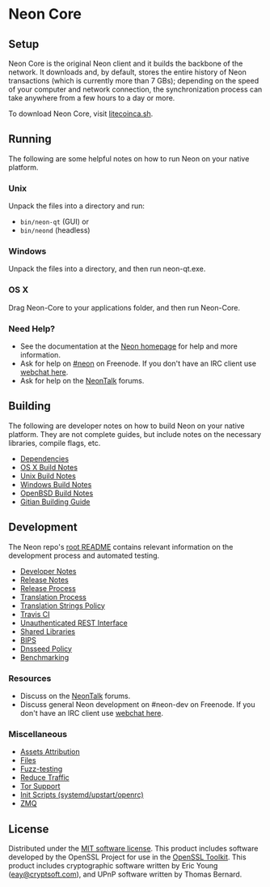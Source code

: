 Neon Core
=============

Setup
---------------------
Neon Core is the original Neon client and it builds the backbone of the network. It downloads and, by default, stores the entire history of Neon transactions (which is currently more than 7 GBs); depending on the speed of your computer and network connection, the synchronization process can take anywhere from a few hours to a day or more.

To download Neon Core, visit [litecoinca.sh](https://litecoinca.sh).

Running
---------------------
The following are some helpful notes on how to run Neon on your native platform.

### Unix

Unpack the files into a directory and run:

- `bin/neon-qt` (GUI) or
- `bin/neond` (headless)

### Windows

Unpack the files into a directory, and then run neon-qt.exe.

### OS X

Drag Neon-Core to your applications folder, and then run Neon-Core.

### Need Help?

* See the documentation at the [Neon homepage](https://litecoinca.sh/)
for help and more information.
* Ask for help on [#neon](http://webchat.freenode.net?channels=neon) on Freenode. If you don't have an IRC client use [webchat here](http://webchat.freenode.net?channels=neon).
* Ask for help on the [NeonTalk](https://neontalk.io/) forums.

Building
---------------------
The following are developer notes on how to build Neon on your native platform. They are not complete guides, but include notes on the necessary libraries, compile flags, etc.

- [Dependencies](dependencies.md)
- [OS X Build Notes](build-osx.md)
- [Unix Build Notes](build-unix.md)
- [Windows Build Notes](build-windows.md)
- [OpenBSD Build Notes](build-openbsd.md)
- [Gitian Building Guide](gitian-building.md)

Development
---------------------
The Neon repo's [root README](/README.md) contains relevant information on the development process and automated testing.

- [Developer Notes](developer-notes.md)
- [Release Notes](release-notes.md)
- [Release Process](release-process.md)
- [Translation Process](translation_process.md)
- [Translation Strings Policy](translation_strings_policy.md)
- [Travis CI](travis-ci.md)
- [Unauthenticated REST Interface](REST-interface.md)
- [Shared Libraries](shared-libraries.md)
- [BIPS](bips.md)
- [Dnsseed Policy](dnsseed-policy.md)
- [Benchmarking](benchmarking.md)

### Resources
* Discuss on the [NeonTalk](https://neontalk.io/) forums.
* Discuss general Neon development on #neon-dev on Freenode. If you don't have an IRC client use [webchat here](http://webchat.freenode.net/?channels=neon-dev).

### Miscellaneous
- [Assets Attribution](assets-attribution.md)
- [Files](files.md)
- [Fuzz-testing](fuzzing.md)
- [Reduce Traffic](reduce-traffic.md)
- [Tor Support](tor.md)
- [Init Scripts (systemd/upstart/openrc)](init.md)
- [ZMQ](zmq.md)

License
---------------------
Distributed under the [MIT software license](/COPYING).
This product includes software developed by the OpenSSL Project for use in the [OpenSSL Toolkit](https://www.openssl.org/). This product includes
cryptographic software written by Eric Young ([eay@cryptsoft.com](mailto:eay@cryptsoft.com)), and UPnP software written by Thomas Bernard.
